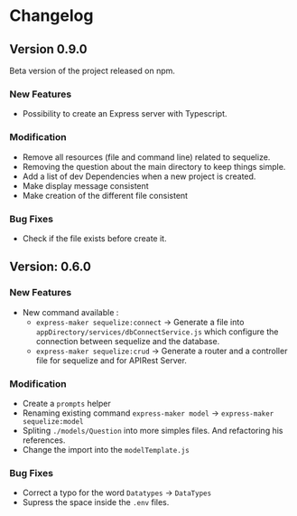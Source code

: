 # Changelog

## Version 0.9.0

Beta version of the project released on npm.

### New Features

- Possibility to create an Express server with Typescript.

### Modification 
- Remove all resources (file and command line) related to sequelize.
- Removing the question about the main directory to keep things simple.
- Add a list of dev Dependencies when a new project is created.
- Make display message consistent
- Make creation of the different file consistent

### Bug Fixes

- Check if the file exists before create it.

## Version: 0.6.0

### New Features

- New command available :
  - `express-maker sequelize:connect` &rarr; Generate a file into  `appDirectory/services/dbConnectService.js` which configure the connection between sequelize and the database.
  - `express-maker sequelize:crud` &rarr; Generate a router and a controller file for sequelize and for APIRest Server.

### Modification

- Create a `prompts` helper
- Renaming existing command `express-maker model` &rarr; `express-maker sequelize:model`
- Spliting `./models/Question` into more simples files. And refactoring his references.
- Change the import into the `modelTemplate.js`

### Bug Fixes

- Correct a typo for the word `Datatypes` &rarr; `DataTypes`
- Supress the space inside the `.env` files.
